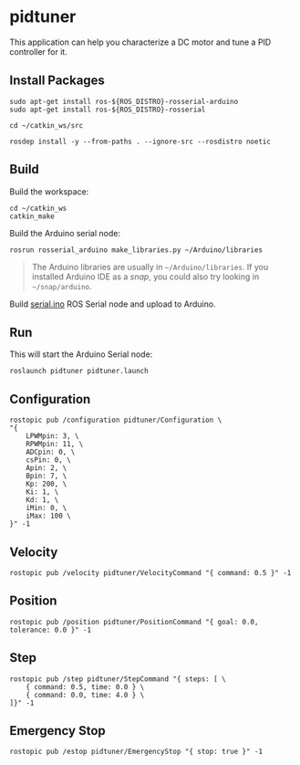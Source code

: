 # pidtuner

This application can help you characterize a DC motor and tune a PID controller for it.

## Install Packages

```
sudo apt-get install ros-${ROS_DISTRO}-rosserial-arduino
sudo apt-get install ros-${ROS_DISTRO}-rosserial

cd ~/catkin_ws/src

rosdep install -y --from-paths . --ignore-src --rosdistro noetic
```

## Build

Build the workspace:

```
cd ~/catkin_ws
catkin_make
```

Build the Arduino serial node:

```
rosrun rosserial_arduino make_libraries.py ~/Arduino/libraries
```

> The Arduino libraries are usually in `~/Arduino/libraries`. If you installed Arduino IDE as a *snap*, you could also try looking in `~/snap/arduino`.

Build [serial.ino](./src/serial.ino) ROS Serial node and upload to Arduino.

## Run

This will start the Arduino Serial node:

```
roslaunch pidtuner pidtuner.launch
```

## Configuration

```
rostopic pub /configuration pidtuner/Configuration \
"{
    LPWMpin: 3, \
    RPWMpin: 11, \
    ADCpin: 0, \
    csPin: 0, \
    Apin: 2, \
    Bpin: 7, \
    Kp: 200, \
    Ki: 1, \
    Kd: 1, \
    iMin: 0, \
    iMax: 100 \
}" -1
```

## Velocity

```
rostopic pub /velocity pidtuner/VelocityCommand "{ command: 0.5 }" -1
```

## Position

```
rostopic pub /position pidtuner/PositionCommand "{ goal: 0.0, tolerance: 0.0 }" -1
```

## Step

```
rostopic pub /step pidtuner/StepCommand "{ steps: [ \
    { command: 0.5, time: 0.0 } \
    { command: 0.0, time: 4.0 } \
]}" -1
```

## Emergency Stop

```
rostopic pub /estop pidtuner/EmergencyStop "{ stop: true }" -1
```